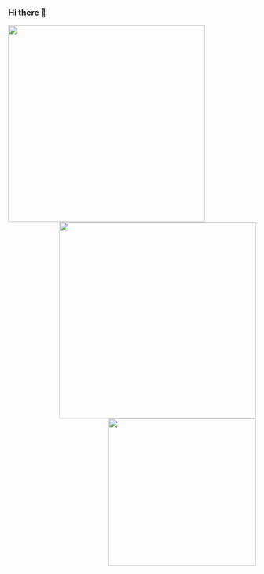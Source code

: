 ### Hi there 👋

<!--
**c-viniciussantos/c-viniciussantos** is a ✨ _special_ ✨ repository because its `README.md` (this file) appears on your GitHub profile.

Here are some ideas to get you started:

- 🔭 I’m currently working on ...
- 🌱 I’m currently learning ...
- 👯 I’m looking to collaborate on ...
- 🤔 I’m looking for help with ...
- 💬 Ask me about ...
- 📫 How to reach me: ...
- 😄 Pronouns: ...
- ⚡ Fun fact: ...
-->
<a href="https://github.com/c-viniciussantos/">
  <img align="left" src="https://github-readme-stats.vercel.app/api/top-langs/?username=c-viniciussantos&langs_count=10&theme=jolly&layout=compact&include_all_commits=true" width=400/>
</a><br>
<a href="https://wakatime.com/@c_viniciussantos">
  <img align="right" src="https://github-readme-stats.vercel.app/api/wakatime?username=c-viniciussantos&theme=jolly"  width=400/>
</a>
<a href="https://github.com/c-viniciussantos/">
  <img align="right" src="https://github-readme-stats.vercel.app/api?username=c-viniciussantos&show_icons=true&theme=jolly&hide=contribs,issues,stars" width=300 />
</a>
